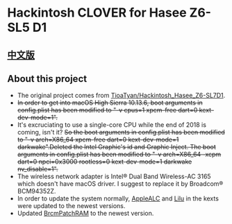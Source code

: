 # Hackintosh CLOVER for Hasee Z6-SL5 D1

## [中文版](https://github.com/Measureless/Hackintosh_Hasee_Z6-SL5D1/blob/master/%E4%B8%AD%E6%96%87%E8%AF%B4%E6%98%8E.md)

## About this project
- The original project comes from [TioaTyan/Hackintosh_Hasee_Z6-SL7D1](https://github.com/TioaTyan/Hackintosh_Hasee_Z6-SL7D1).
- <del>In order to get into macOS High Sierra 10.13.6, boot arguments in config.plist has been modified to "-v cpus=1 xpcm-free dart=0 kext-dev-mode=1".<del>
- It's excruciating to use a single-core CPU while the end of 2018 is coming, isn't it? <del>So the boot arguments in config.plist has been modified to "-v arch=X86_64 xpcm-free dart=0 kext-dev-mode=1 darkwake".<del>Deleted the Intel Graphic's id and Graphic Inject. The boot arguments in config.plist has been modified to "-v arch=X86_64 -xcpm dart=0 npci=0x3000 rootless=0 kext-dev-mode=1 darkwake nv_disable=1".
- The wireless network adapter is Intel® Dual Band Wireless-AC 3165 which doesn't have macOS driver. I suggest to replace it by Broadcom® BCM94352Z.
- In order to update the system normally, [AppleALC](https://github.com/acidanthera/AppleALC/releases) and [Lilu](https://github.com/acidanthera/Lilu/releases) in the kexts were updated to the newest versions.
- Updated [BrcmPatchRAM](https://bitbucket.org/RehabMan/os-x-brcmpatchram/downloads/) to the newest version.